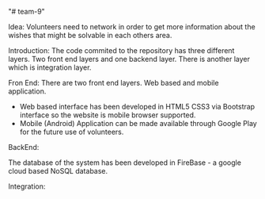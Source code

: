 "# team-9" 

Idea: Volunteers need to network in order to get more information about the wishes that might be solvable in each others area.

Introduction:
The code commited to the repository has three different layers. Two front end layers and one backend layer. There is another layer which is integration layer.

Fron End:
There are two front end layers. Web based and mobile application.

- Web based interface has been developed in HTML5 CSS3 via Bootstrap interface so the website is mobile browser supported.
- Mobile (Android) Application can be made available through Google Play for the future use of volunteers.

BackEnd:

The database of the system has been developed in FireBase - a google cloud based NoSQL database.

Integration: